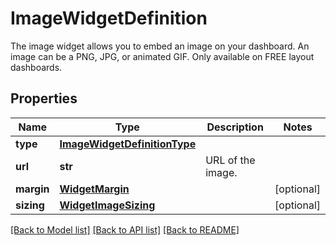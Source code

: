 # ImageWidgetDefinition

The image widget allows you to embed an image on your dashboard. An image can be a PNG, JPG, or animated GIF. Only available on FREE layout dashboards.

## Properties
Name | Type | Description | Notes
------------ | ------------- | ------------- | -------------
**type** | [**ImageWidgetDefinitionType**](ImageWidgetDefinitionType.md) |  | 
**url** | **str** | URL of the image. | 
**margin** | [**WidgetMargin**](WidgetMargin.md) |  | [optional] 
**sizing** | [**WidgetImageSizing**](WidgetImageSizing.md) |  | [optional] 

[[Back to Model list]](README.md#documentation-for-models) [[Back to API list]](README.md#documentation-for-api-endpoints) [[Back to README]](README.md)


